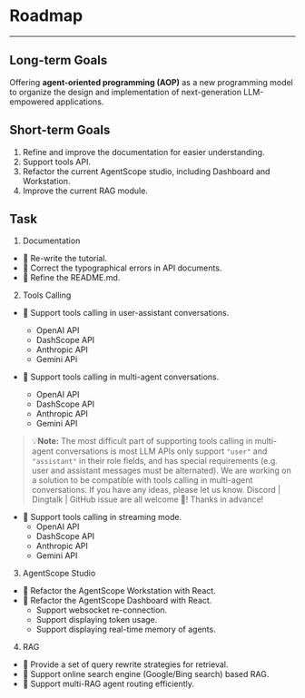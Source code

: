 # Roadmap

---

## Long-term Goals

Offering **agent-oriented programming (AOP)** as a new programming model to organize the design and implementation of next-generation LLM-empowered applications.

## Short-term Goals

1. Refine and improve the documentation for easier understanding.
2. Support tools API.
3. Refactor the current AgentScope studio, including Dashboard and Workstation.
4. Improve the current RAG module.

## Task

1. Documentation

 - 🚧 Re-write the tutorial.
 - 📝 Correct the typographical errors in API documents.
 - 📝 Refine the README.md.

2. Tools Calling

 - 🚧 Support tools calling in user-assistant conversations.
   - OpenAI API
   - DashScope API
   - Anthropic API
   - Gemini APi

 - 📝 Support tools calling in multi-agent conversations.
   - OpenAI API
   - DashScope API
   - Anthropic API
   - Gemini API

> 💡**Note:** The most difficult part of supporting tools calling in multi-agent conversations is most LLM APIs only support
> `"user"` and `"assistant"` in their role fields, and has special requirements (e.g. user and assistant messages must be alternated).
> We are working on a solution to be compatible with tools calling in
> multi-agent conversations. If you have any ideas, please let us know. Discord | Dingtalk | GitHub issue are all welcome 🤗! Thanks in advance!

 - 📝 Support tools calling in streaming mode.
   - OpenAI API
   - DashScope API
   - Anthropic API
   - Gemini API

3. AgentScope Studio

 - 🚧 Refactor the AgentScope Workstation with React.
 - 📝 Refactor the AgentScope Dashboard with React.
   - Support websocket re-connection.
   - Support displaying token usage.
   - Support displaying real-time memory of agents.

4. RAG

 - 🚧 Provide a set of query rewrite strategies for retrieval.
 - 📝 Support online search engine (Google/Bing search) based RAG.
 - 📝 Support multi-RAG agent routing efficiently.
